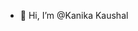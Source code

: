 - 👋 Hi, I’m @Kanika Kaushal


<!---
General-LeiaOrgana/General-LeiaOrgana is a ✨ special ✨ repository because its `README.md` (this file) appears on your GitHub profile.
You can click the Preview link to take a look at your changes.
--->
